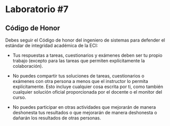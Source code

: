 # Laboratorio #7

Código de Honor
------
Debes seguir el Código de honor del ingeniero de sistemas para defender el estándar de integridad académica de la ECI:

- Tus respuestas a tareas, cuestionarios y exámenes deben ser tu propio trabajo (excepto para las tareas que permiten explícitamente la colaboración).

- No puedes compartir tus soluciones de tareas, cuestionarios o exámenes con otra persona a menos que el instructor lo permita explícitamente. Esto incluye cualquier cosa escrita por ti, como también cualquier solución oficial proporcionada por el docente o el monitor del curso.

- No puedes participar en otras actividades que mejorarán de manera deshonesta tus resultados o que mejorarán de manera deshonesta o dañarán los resultados de otras personas.
